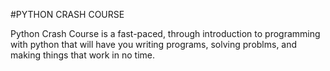 #PYTHON CRASH COURSE

Python Crash Course is a fast-paced, through introduction to programming with python that will have you writing programs, solving problms, and making things that work in no time.

